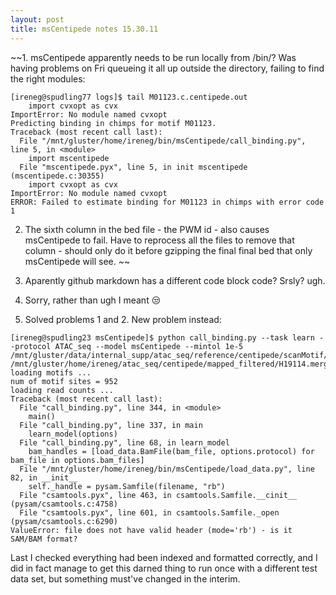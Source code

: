 ```yaml
---
layout: post
title: msCentipede notes 15.30.11
---
```


~~1. msCentipede apparently needs to be run locally from /bin/? Was having problems on Fri queueing it all up outside the directory, failing to find the right modules:

```
[ireneg@spudling77 logs]$ tail M01123.c.centipede.out
    import cvxopt as cvx
ImportError: No module named cvxopt
Predicting binding in chimps for motif M01123.
Traceback (most recent call last):
  File "/mnt/gluster/home/ireneg/bin/msCentipede/call_binding.py", line 5, in <module>
    import mscentipede
  File "mscentipede.pyx", line 5, in init mscentipede (mscentipede.c:30355)
    import cvxopt as cvx
ImportError: No module named cvxopt
ERROR: Failed to estimate binding for M01123 in chimps with error code 1
``` 

2. The sixth column in the bed file - the PWM id - also causes msCentipede to fail. Have to reprocess all the files to remove that column - should only do it before gzipping the final final bed that only msCentipede will see. 
~~
3. Aparently github markdown has a different code block code? Srsly? ugh. 

4. Sorry, rather than ugh I meant :unamused:

5. Solved problems 1 and 2. New problem instead:

```
[ireneg@spudling23 msCentipede]$ python call_binding.py --task learn --protocol ATAC_seq --model msCentipede --mintol 1e-5  /mnt/gluster/data/internal_supp/atac_seq/reference/centipede/scanMotif/tester.bed.gz /mnt/gluster/home/ireneg/atac_seq/centipede/mapped_filtered/H19114.merged.nochrM.rmdup.filter.TAG_RG_FC2.LIB1.bam.bai
loading motifs ... 
num of motif sites = 952
loading read counts ... 
Traceback (most recent call last):
  File "call_binding.py", line 344, in <module>
    main()
  File "call_binding.py", line 337, in main
    learn_model(options)
  File "call_binding.py", line 68, in learn_model
    bam_handles = [load_data.BamFile(bam_file, options.protocol) for bam_file in options.bam_files]
  File "/mnt/gluster/home/ireneg/bin/msCentipede/load_data.py", line 82, in __init__
    self._handle = pysam.Samfile(filename, "rb")
  File "csamtools.pyx", line 463, in csamtools.Samfile.__cinit__ (pysam/csamtools.c:4758)
  File "csamtools.pyx", line 601, in csamtools.Samfile._open (pysam/csamtools.c:6290)
ValueError: file does not have valid header (mode='rb') - is it SAM/BAM format?
```

Last I checked everything had been indexed and formatted correctly, and I did in fact manage to get this darned thing to run once with a different test data set, but something must've changed in the interim. 
